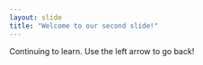 ```yaml
---
layout: slide
title: "Welcome to our second slide!"
---
```

Continuing to learn.
Use the left arrow to go back!
